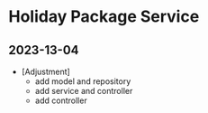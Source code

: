 # Holiday Package Service

## 2023-13-04
- [Adjustment]
  - add model and repository
  - add service and controller
  - add controller

